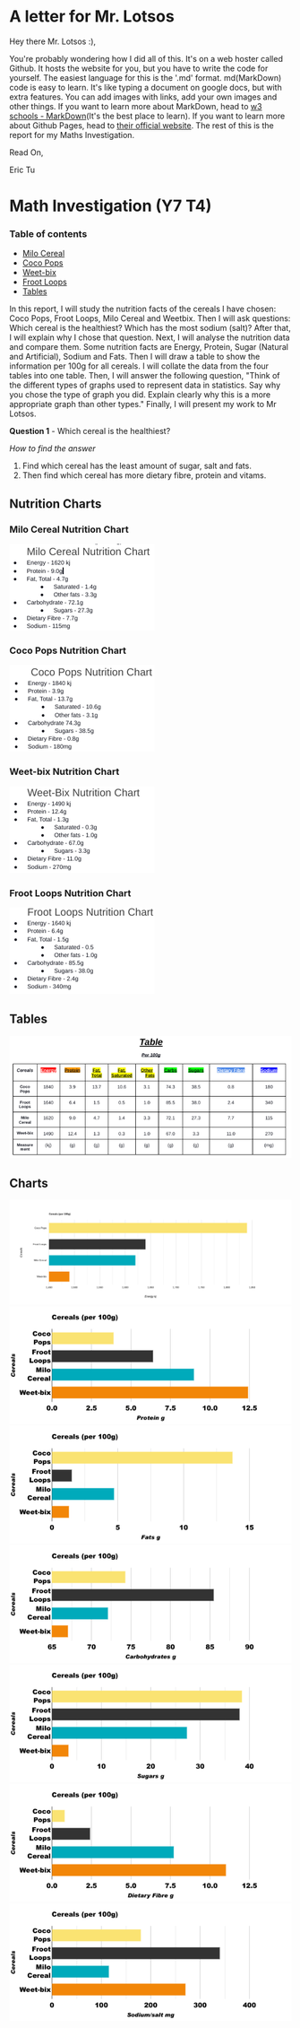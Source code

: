 # A letter for Mr. Lotsos

Hey there Mr. Lotsos :),

You're probably wondering how I did all of this. It's on a web hoster called Github. It hosts the website for you, but you have to write the code for yourself. The easiest language for this is the '.md' format. md(MarkDown) code is easy to learn. It's like typing a document on google docs, but with extra features. You can add images with links, add your own images and other things. If you want to learn more about MarkDown, head to [w3 schools - MarkDown](https://www.w3schools.io/file/markdown-introduction/)(It's the best place to learn). If you want to learn more about Github Pages, head to [their official website](https://docs.github.com/en/pages). The rest of this is the report for my Maths Investigation.

Read On,

Eric Tu

# Math Investigation (Y7 T4)

### Table of contents
+ [Milo Cereal](#milo-cereal-nutrition-chart)
+ [Coco Pops](#coco-pops-nutrition-chart)
+ [Weet-bix](#weet-bix-nutrition-chart)
+ [Froot Loops](#froot-loops-nutrition-chart)
+ [Tables](#tables)


In this report, I will study the nutrition facts of the cereals I have chosen: Coco Pops, Froot Loops, Milo Cereal and Weetbix. Then I will ask questions: Which cereal is the healthiest? Which has the most sodium (salt)? After that, I will explain why I chose that question. Next, I will analyse the nutrition data and compare them. Some nutrition facts are Energy, Protein, Sugar (Natural and Artificial), Sodium and Fats. Then I will draw a table to show the information per 100g for all cereals. I will collate the data from the four tables into one table. Then, I will answer the following question, "Think of the different types of graphs used to represent data in statistics. Say why you chose the type of graph you did. Explain clearly why this is a more appropriate graph than other types." Finally, I will present my work to Mr Lotsos.

**Question 1** - Which cereal is the healthiest?

*How to find the answer*
1. Find which cereal has the least amount of sugar, salt and fats.
2. Then find which cereal has more dietary fibre, protein and vitams.


## Nutrition Charts
### Milo Cereal Nutrition Chart
![Milo Cereal](milo-cereal-chart.png)

### Coco Pops Nutrition Chart
![Coco Pops](coco-pops-chart.png)

### Weet-bix Nutrition Chart
![Weet-bix](weet-bix-chart.png)

### Froot Loops Nutrition Chart
![Froot Loops](froot-loops-chart.png)

## Tables
![Table (per 100g)](table.png)

## Charts
![Energy](imageonline-co-barchart.png)
![Protein](imageonline-co-barchart%20(1).png)
![Fat](imageonline-co-barchart%20(2).png)
![Carbohydrates](imageonline-co-barchart%20(3).png)
![Sugars](imageonline-co-barchart%20(4).png)
![Dietary Fibres](imageonline-co-barchart%20(5).png)
![Sodium](imageonline-co-barchart%20(6).png)